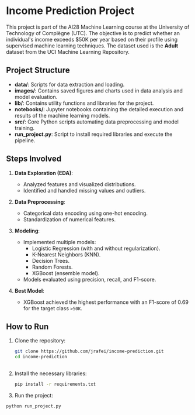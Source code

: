 # Income Prediction Project

This project is part of the AI28 Machine Learning course at the University of Technology of Compiègne (UTC). The objective is to predict whether an individual's income exceeds $50K per year based on their profile using supervised machine learning techniques. The dataset used is the **Adult** dataset from the UCI Machine Learning Repository.

## Project Structure

- **data/**: Scripts for data extraction and loading.
- **images/**: Contains saved figures and charts used in data analysis and model evaluation.
- **lib/**: Contains utility functions and libraries for the project.
- **notebooks/**: Jupyter notebooks containing the detailed execution and results of the machine learning models.
- **src/**: Core Python scripts automating data preprocessing and model training.
- **run_project.py**: Script to install required libraries and execute the pipeline.

## Steps Involved

1. **Data Exploration (EDA)**:
   - Analyzed features and visualized distributions.
   - Identified and handled missing values and outliers.
   
2. **Data Preprocessing**:
   - Categorical data encoding using one-hot encoding.
   - Standardization of numerical features.

3. **Modeling**:
   - Implemented multiple models:
     - Logistic Regression (with and without regularization).
     - K-Nearest Neighbors (KNN).
     - Decision Trees.
     - Random Forests.
     - XGBoost (ensemble model).
   - Models evaluated using precision, recall, and F1-score.

4. **Best Model**:
   - XGBoost achieved the highest performance with an F1-score of 0.69 for the target class `>50K`.

## How to Run

1. Clone the repository:
   ```bash
   git clone https://github.com/jrafei/income-prediction.git
   cd income-prediction
      
2. Install the necessary libraries:
   ```bash
   pip install -r requirements.txt
4. Run the project:
  ```bash
  python run_project.py
  


